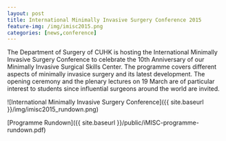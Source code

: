 ```yaml
---
layout: post
title: International Minimally Invasive Surgery Conference 2015
feature-img: /img/imisc2015.png
categories: [news,conference]
---
```


The Department of Surgery of CUHK is hosting the International Minimally Invasive Surgery Conference to celebrate the 10th Anniversary of our Minimally Invasive Surgical Skills Center. The programme covers different aspects of minimally invasice surgery and its latest development. The opening ceremony and the plenary lectures on 19 March are of particular interest to students since influential surgeons around the world are invited.

![International Minimally Invasive Surgery Conference]({{ site.baseurl }}/img/imisc2015_rundown.png)

[Programme Rundown]({{ site.baseurl }}/public/iMISC-programme-rundown.pdf)